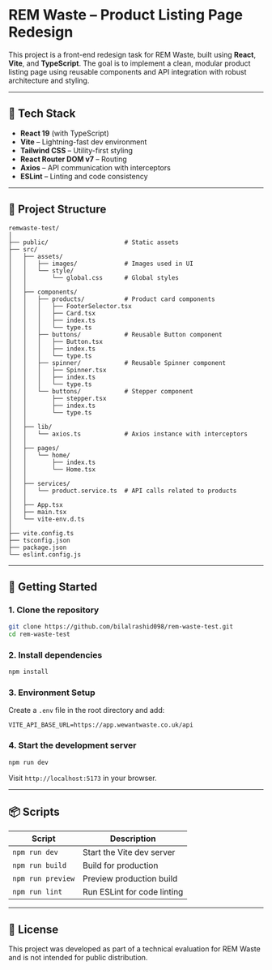 
# REM Waste – Product Listing Page Redesign

This project is a front-end redesign task for REM Waste, built using **React**, **Vite**, and **TypeScript**. The goal is to implement a clean, modular product listing page using reusable components and API integration with robust architecture and styling.

---

## 🚀 Tech Stack

- **React 19** (with TypeScript)
- **Vite** – Lightning-fast dev environment
- **Tailwind CSS** – Utility-first styling
- **React Router DOM v7** – Routing
- **Axios** – API communication with interceptors
- **ESLint** – Linting and code consistency

---

## 📁 Project Structure

```
remwaste-test/
│
├── public/                     # Static assets
├── src/
│   ├── assets/
│   │   ├── images/             # Images used in UI
│   │   └── style/
│   │       └── global.css      # Global styles
│   │
│   ├── components/
│   │   ├── products/           # Product card components
│   │   │   ├── FooterSelector.tsx
│   │   │   ├── Card.tsx
│   │   │   ├── index.ts
│   │   │   └── type.ts
│   │   ├── buttons/            # Reusable Button component
│   │   │   ├── Button.tsx
│   │   │   ├── index.ts
│   │   │   └── type.ts
│   │   ├── spinner/            # Reusable Spinner component
│   │   │   ├── Spinner.tsx
│   │   │   ├── index.ts
│   │   │   └── type.ts
│   │   └── buttons/            # Stepper component
│   │       ├── stepper.tsx
│   │       ├── index.ts
│   │       └── type.ts
│   │   
│   ├── lib/
│   │   └── axios.ts            # Axios instance with interceptors
│   │
│   ├── pages/
│   │   └── home/
│   │       ├── index.ts
│   │       └── Home.tsx
│   │
│   ├── services/
│   │   └── product.service.ts  # API calls related to products
│   │
│   ├── App.tsx
│   ├── main.tsx
│   └── vite-env.d.ts
│
├── vite.config.ts
├── tsconfig.json
├── package.json
└── eslint.config.js
```

---

## 🔧 Getting Started

### 1. Clone the repository

```bash
git clone https://github.com/bilalrashid098/rem-waste-test.git
cd rem-waste-test
```

### 2. Install dependencies

```bash
npm install
```

### 3. Environment Setup

Create a `.env` file in the root directory and add:

```env
VITE_API_BASE_URL=https://app.wewantwaste.co.uk/api
```

### 4. Start the development server

```bash
npm run dev
```

Visit `http://localhost:5173` in your browser.

---

## 📦 Scripts

| Script            | Description                    |
|-------------------|--------------------------------|
| `npm run dev`     | Start the Vite dev server      |
| `npm run build`   | Build for production           |
| `npm run preview` | Preview production build       |
| `npm run lint`    | Run ESLint for code linting    |

---

## 📄 License

This project was developed as part of a technical evaluation for REM Waste and is not intended for public distribution.
